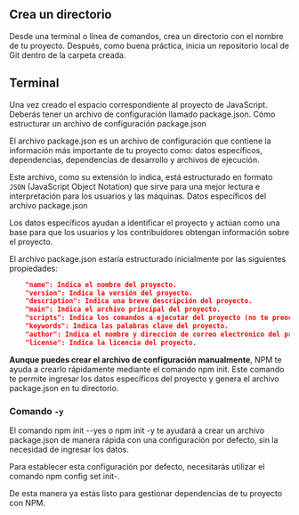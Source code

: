 ## Crea un directorio

Desde una terminal o línea de comandos, crea un directorio con el nombre de tu proyecto. Después, como buena práctica, inicia un repositorio local de Git dentro de la carpeta creada.

## Terminal

Una vez creado el espacio correspondiente al proyecto de JavaScript. Deberás tener un archivo de configuración llamado package.json.
Cómo estructurar un archivo de configuración package.json

El archivo package.json es un archivo de configuración que contiene la información más importante de tu proyecto como: datos específicos, dependencias, dependencias de desarrollo y archivos de ejecución.

Este archivo, como su extensión lo indica, está estructurado en formato `JSON` (JavaScript Object Notation) que sirve para una mejor lectura e interpretación para los usuarios y las máquinas.
Datos específicos del archivo package.json

Los datos específicos ayudan a identificar el proyecto y actúan como una base para que los usuarios y los contribuidores obtengan información sobre el proyecto.

El archivo package.json estaría estructurado inicialmente por las siguientes propiedades:

```json
    "name": Indica el nombre del proyecto.
    "version": Indica la versión del proyecto.
    "description": Indica una breve descripción del proyecto.
    "main": Indica el archivo principal del proyecto.
    "scripts": Indica los comandos a ejecutar del proyecto (no te preocupes por el comando test por ahora).
    "keywords": Indica las palabras clave del proyecto.
    "author": Indica el nombre y dirección de correo electrónico del propietario del proyecto.
    "license": Indica la licencia del proyecto.
```

**Aunque puedes crear el archivo de configuración manualmente**, NPM te ayuda a crearlo rápidamente mediante el comando npm init. Este comando te permite ingresar los datos específicos del proyecto y genera el archivo package.json en tu directorio.

### Comando `-y`

El comando npm init --yes o npm init -y te ayudará a crear un archivo package.json de manera rápida con una configuración por defecto, sin la necesidad de ingresar los datos.

Para establecer esta configuración por defecto, necesitarás utilizar el comando npm config set init-<atributo>.

De esta manera ya estás listo para gestionar dependencias de tu proyecto con NPM.